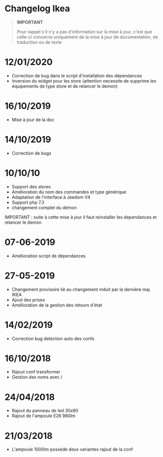 # Changelog Ikea

>**IMPORTANT**
>
>Pour rappel s'il n'y a pas d'information sur la mise à jour, c'est que celle-ci concerne uniquement de la mise à jour de documentation, de traduction ou de texte

# 12/01/2020

- Correction de bug dans le script d'installation des dépendances
- Inversion du widget pour les store (attention necessite de supprime les équipements de type store et de relancer le demon)

# 16/10/2019

- Mise à jour de la doc

# 14/10/2019

- Correction de bugs

# 10/10/10

- Support des stores
- Amélioration du nom des commandes et type générique
- Adaptation de l'interface à Jeedom V4
- Support php 7.3
- changement complet du démon

IMPORTANT : suite à cette mise à jour il faut reinstaller les dependances et relancer le demon

# 07-06-2019

- Amélioration script de dépendances

# 27-05-2019

- Changement provisoire lié au changement induit par la dernière maj IKEA
- Ajout des prises
- Amélioration de la gestion des retours d'état

# 14/02/2019

- Correction bug detection auto des confs

# 16/10/2018
- Rajout conf transformer
- Gestion des noms avec /

# 24/04/2018

- Rajout du panneau de led 30x90
- Rajout de l'ampoule E26 980lm

# 21/03/2018

- L'ampoule 1000lm possède deux variantes rajout de la conf
